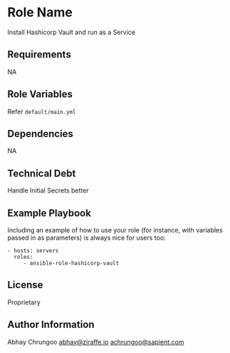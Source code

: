 Role Name
=========

Install Hashicorp Vault and run as a Service

Requirements
------------

NA

Role Variables
--------------

Refer `default/main.yml`

Dependencies
------------

NA

Technical Debt
------------

Handle Initial Secrets better

Example Playbook
----------------

Including an example of how to use your role (for instance, with variables passed in as parameters) is always nice for users too:

    - hosts: servers
      roles:
         - ansible-role-hashicorp-vault

License
-------

Proprietary

Author Information
------------------

Abhay Chrungoo <abhay@ziraffe.io> <achrungoo@sapient.com>
